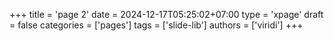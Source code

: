 +++
title = 'page 2'
date = 2024-12-17T05:25:02+07:00
type = 'xpage'
draft = false
categories = ['pages']
tags = ['slide-lib']
authors = ['viridi']
+++
